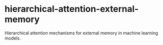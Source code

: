 # hierarchical-attention-external-memory
Hierarchical attention mechanisms for external memory in machine learning models.
